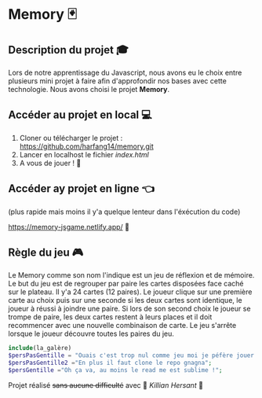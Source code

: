 # Memory :black_joker:

## Description du projet :mortar_board:

Lors de notre apprentissage du Javascript, nous avons eu le choix entre plusieurs mini projet à faire afin d'approfondir nos bases avec cette technologie.
Nous avons choisi le projet **Memory**.


## Accéder au projet en local :computer:

1. Cloner ou télécharger le projet : https://github.com/harfang14/memory.git
2. Lancer en localhost le fichier *index.html*
3. A vous de jouer ! :tada:

## Accéder ay projet en ligne :point_left:
(plus rapide mais moins il y'a quelque lenteur dans l'éxécution du code)

https://memory-jsgame.netlify.app/ :eyes:


## Règle du jeu :video_game:

Le Memory comme son nom l'indique est un jeu de réflexion et de mémoire.
Le but du jeu est de regrouper par paire les cartes disposées face caché sur le plateau.
Il y'a 24 cartes (12 paires).
Le joueur clique sur une première carte au choix puis sur une seconde si les deux cartes sont identique, le joueur à réussi à joindre une paire.
Si lors de son second choix le joueur se trompe de paire, les deux cartes restent à leurs places et il doit recommencer avec une nouvelle combinaison de carte.
Le jeu s'arrête lorsque le joueur découvre toutes les paires du jeu.


```php
include(la_galère)
$persPasGentille = "Ouais c'est trop nul comme jeu moi je péfère jouer à Fortnite";
$persPasGentille2 ="En plus il faut clone le repo gnagna";
$persGentille ="Oh ça va, au moins le read me est sublime !";
```

Projet réalisé ~~sans aucune difficulté~~ avec :punch: _Killian Hersant_ :punch:

